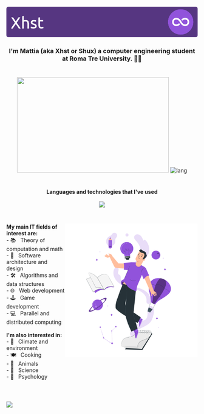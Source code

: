 <!--                                               
 8b        d8  88                               
  Y8,    ,8P   88                        ,d     
    8b  d8'    88                        88     
     Y88P      88,dPPYba,   ,adPPYba,  MM88MMM  
     d88b      88P'     8a  I8           88     
   ,8P  Y8,    88       88     Y8ba,     88     
  d8'     8b   88       88  aa    ]8I    88,    
 8P        Y8  88       88   `YbbdP"'    "Y888  
-->

<p align="center"> 
<img src="./assets/header.png" />
</p>
                                               
<h3 align="center"> I'm Mattia (aka Xhst or Shux) a computer engineering student at Roma Tre University. 🐒🦥 </h3>

#

<p align="center"> 

 <picture>
  <source
    srcset="https://github-readme-stats.vercel.app/api?title_color=3ed784&icon_color=9153DB&text_color=fff&custom_title=📈%20GitHub%20Stats&hide_rank=true&show_icons=true&include_all_commits=true&disable_animations=false&locale=en&hide_border=true&theme=transparent&username=Xhst"
    media="(prefers-color-scheme: dark)"
  />
  <source
    srcset="https://github-readme-stats.vercel.app/api?title_color=3ed784&icon_color=9153DB&text_color=1F2328&custom_title=📈%20GitHub%20Stats&hide_rank=true&show_icons=true&include_all_commits=true&disable_animations=false&locale=en&hide_border=true&theme=transparent&username=Xhst"
    media="(prefers-color-scheme: light), (prefers-color-scheme: no-preference)"
  />
  <img src="https://github-readme-stats.vercel.app/api?title_color=3ed784&icon_color=9153DB&text_color=fff&custom_title=📈%20GitHub%20Stats&hide_rank=true&show_icons=true&include_all_commits=true&disable_animations=false&locale=en&hide_border=true&theme=transparent&username=Xhst" width="400" height="250"/>
</picture>

 <picture>
  <source
    srcset="https://github-readme-stats.vercel.app/api/top-langs?title_color=3ed784&icon_color=9153DB&text_color=fff&custom_title=🔥%20Most%20used%20languages&show_icons=true&locale=en&layout=compact&langs_count=8&hide_border=true&theme=transparent&username=Xhst"
    media="(prefers-color-scheme: dark)"
  />
  <source
    srcset="https://github-readme-stats.vercel.app/api/top-langs?title_color=3ed784&icon_color=9153DB&text_color=1F2328&custom_title=🔥%20Most%20used%20languages&show_icons=true&locale=en&layout=compact&langs_count=8&hide_border=true&theme=transparent&username=Xhst"
    media="(prefers-color-scheme: light), (prefers-color-scheme: no-preference)"
  />
  <img src="https://github-readme-stats.vercel.app/api/top-langs?title_color=3ed784&icon_color=9153DB&text_color=fff&custom_title=🔥%20Most%20used%20languages&show_icons=true&locale=en&layout=compact&langs_count=8&hide_border=true&theme=transparent&username=Xhst" alt="lang" width="400" height="250"/> 
</picture>

#

<p align="center">
 <b>Languages ​​and technologies that I've used</b><br><br>
<!-- https://github.com/tandpfun/skill-icons#icons-list -->
<img src="https://skillicons.dev/icons?i=java,cs,c,cpp,js,jquery,ts,py,html,css,php,godot,unity,spring,vue,docker,ros,rust,bootstrap,matlab,nodejs,ocaml,postgres,raspberrypi,sass,wordpress,latex,firebase,gradle,maven">
</p>

#

<p>
 <img src="./assets/cre.png" align="right" width="350" />
 <b>My main IT fields of interest are:</b> <br>
- 📚 &nbsp; Theory of computation and math <br>
- 📐 &nbsp; Software architecture and design <br>
- 🛠️ &nbsp; Algorithms and data structures <br>
- 🌐 &nbsp; Web development <br>
- 🕹️ &nbsp; Game development <br>
- 💻 &nbsp; Parallel and distributed computing <br><br>
 <b>I'm also interested in:</b> <br>
- 🌱  &nbsp; Climate and environment <br>
- 🍽️  &nbsp; Cooking <br>
- 🐛  &nbsp; Animals <br>
- 🧪  &nbsp; Science <br>
- 🧠  &nbsp; Psychology <br><br>
</p>

#

<img src="https://github-readme-activity-graph.vercel.app/graph?username=Xhst&custom_title=Xhst's%20activity%20graph&bg_color=00000000&color=9153DB&line=9153DB&point=FF64DA&area_color=FF64DA&title_color=3ed784&area=true&hide_border=true" />

<!--
**Xhst/Xhst** is a ✨ _special_ ✨ repository because its `README.md` (this file) appears on your GitHub profile.

Here are some ideas to get you started:

- 🔭 I’m currently working on ...
- 🌱 I’m currently learning ...
- 👯 I’m looking to collaborate on ...
- 🤔 I’m looking for help with ...
- 💬 Ask me about ...
- 📫 How to reach me: ...
- 😄 Pronouns: ...
- ⚡ Fun fact: ...
-->
